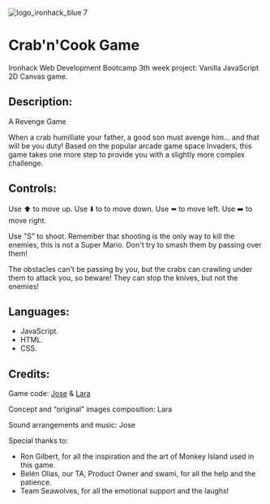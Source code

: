 ![logo_ironhack_blue 7](https://user-images.githubusercontent.com/23629340/40541063-a07a0a8a-601a-11e8-91b5-2f13e4e6b441.png)

# Crab'n'Cook Game

Ironhack Web Development Bootcamp 3th week project: Vanilla JavaScript 2D Canvas game.

## Description:

A Revenge Game

When a crab humilliate your father, a good son must avenge him... and that will be you duty! 
Based on the popular arcade game space Invaders, this game takes one more step to provide you 
with a slightly more complex challenge.

## Controls:

Use :arrow_up: to move up.
Use :arrow_down: to to move down.
Use :arrow_left: to move left.
Use :arrow_right: to move right.

Use "S" to shoot. Remember that shooting is the only way to kill the enemies, this is not a 
Super Mario. Don't try to smash them by passing over them!

The obstacles can't be passing by you, but the crabs can crawling under them to attack you, 
so beware! They can stop the knives, but not the enemies!

## Languages:

* JavaScript.
* HTML.
* CSS.

## Credits:

Game code: [Jose](https://github.com/Joseacasado) & [Lara](https://github.com/LaraMorgana)

Concept and “original” images composition: Lara

Sound arrangements and music: Jose

Special thanks to: 

* Ron Gilbert, for all the inspiration and the art of Monkey Island used in 
	this game. 
* Belén Olias, our TA, Product Owner and swami, for all the help and the patience.
* Team Seawolves, for all the emotional support and the laughs!
